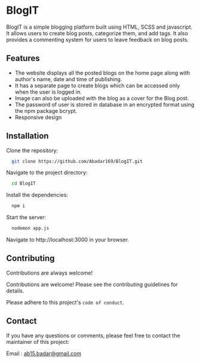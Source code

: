
# BlogIT

BlogIT is a simple blogging platform built using HTML, SCSS and javascript. It allows users to create blog posts, categorize them, and add tags. It also provides a commenting system for users to leave feedback on blog posts.



## Features

- The website displays all the posted blogs on the home page along with author's name, date and time of publishing. 
- It has a separate page to create blogs which can be accessed only when the user is logged in. 
- Image can also be uploaded with the blog as a cover for the Blog post. 
- The password of user is stored in database in an encrypted format using the npm package bcrypt. 
- Responsive design



## Installation

Clone the repository:

```bash
  git clone https://github.com/Abadar169/BlogIT.git
```
Navigate to the project directory:
```bash
  cd BlogIT
```
Install the dependencies:
```bash
  npm i

```
Start the server:
```bash
  nodemon app.js
```
Navigate to http://localhost:3000 in your browser.
    
## Contributing

Contributions are always welcome!

Contributions are welcome! Please see the contributing guidelines for details.

Please adhere to this project's `code of conduct`.


## Contact

If you have any questions or comments, please feel free to contact the maintainer of this project:

Email : ab15.badar@gmail.com
